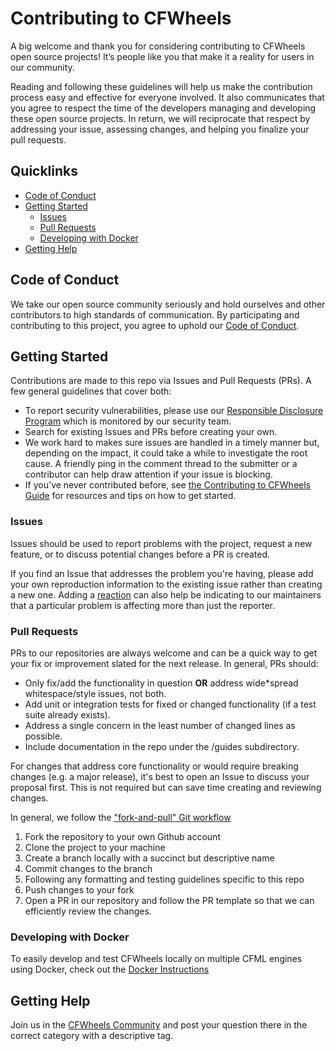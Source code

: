 # Contributing to CFWheels

A big welcome and thank you for considering contributing to CFWheels open source projects! It’s people like you that make it a reality for users in our community.

Reading and following these guidelines will help us make the contribution process easy and effective for everyone involved. It also communicates that you agree to respect the time of the developers managing and developing these open source projects. In return, we will reciprocate that respect by addressing your issue, assessing changes, and helping you finalize your pull requests.

## Quicklinks

* [Code of Conduct](#code-of-conduct)
* [Getting Started](#getting-started)
  * [Issues](#issues)
  * [Pull Requests](#pull-requests)
  * [Developing with Docker](#developing-with-docker)
* [Getting Help](#getting-help)

## Code of Conduct

We take our open source community seriously and hold ourselves and other contributors to high standards of communication. By participating and contributing to this project, you agree to uphold our [Code of Conduct](https://github.com/cfwheels/cfwheels/blob/develop/CODE_OF_CONDUCT.md).

## Getting Started

Contributions are made to this repo via Issues and Pull Requests (PRs). A few general guidelines that cover both:

* To report security vulnerabilities, please use our [Responsible Disclosure Program](mailto:webmaster@cfwheels.org?subject=Responsible%20Disclosure%20Program) which is monitored by our security team.
* Search for existing Issues and PRs before creating your own.
* We work hard to makes sure issues are handled in a timely manner but, depending on the impact, it could take a while to investigate the root cause. A friendly ping in the comment thread to the submitter or a contributor can help draw attention if your issue is blocking.
* If you've never contributed before, see [the Contributing to CFWheels Guide](https://guides.cfwheels.org/cfwheels-guides/working-with-cfwheels/contributing-to-cfwheels) for resources and tips on how to get started.

### Issues

Issues should be used to report problems with the project, request a new feature, or to discuss potential changes before a PR is created.

If you find an Issue that addresses the problem you're having, please add your own reproduction information to the existing issue rather than creating a new one. Adding a [reaction](https://github.blog/2016-03-10-add-reactions-to-pull-requests-issues-and-comments/) can also help be indicating to our maintainers that a particular problem is affecting more than just the reporter.

### Pull Requests

PRs to our repositories are always welcome and can be a quick way to get your fix or improvement slated for the next release. In general, PRs should:

* Only fix/add the functionality in question **OR** address wide*spread whitespace/style issues, not both.
* Add unit or integration tests for fixed or changed functionality (if a test suite already exists).
* Address a single concern in the least number of changed lines as possible.
* Include documentation in the repo under the /guides subdirectory.

For changes that address core functionality or would require breaking changes (e.g. a major release), it's best to open an Issue to discuss your proposal first. This is not required but can save time creating and reviewing changes.

In general, we follow the ["fork-and-pull" Git workflow](https://github.com/susam/gitpr)

1. Fork the repository to your own Github account
2. Clone the project to your machine
3. Create a branch locally with a succinct but descriptive name
4. Commit changes to the branch
5. Following any formatting and testing guidelines specific to this repo
6. Push changes to your fork
7. Open a PR in our repository and follow the PR template so that we can efficiently review the changes.

### Developing with Docker

To easily develop and test CFWheels locally on multiple CFML engines using Docker, check out the [Docker Instructions](https://github.com/cfwheels/cfwheels/blob/main/src/docker/README.md)

## Getting Help

Join us in the [CFWheels Community](https://github.com/cfwheels/cfwheels/discussions) and post your question there in the correct category with a descriptive tag.
